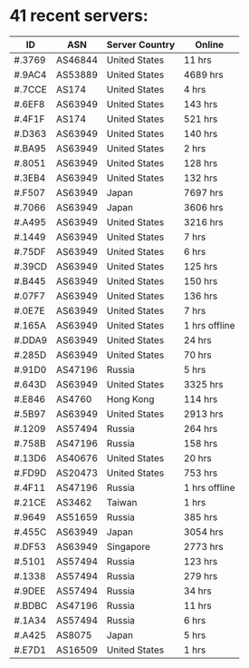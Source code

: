 # 41 recent servers:

| ID | ASN | Server Country | Online |
| ------ | ------ | ------ | ------ |
| #.3769 | AS46844 | United States | 11 hrs |
| #.9AC4 | AS53889 | United States | 4689 hrs |
| #.7CCE | AS174 | United States | 4 hrs |
| #.6EF8 | AS63949 | United States | 143 hrs |
| #.4F1F | AS174 | United States | 521 hrs |
| #.D363 | AS63949 | United States | 140 hrs |
| #.BA95 | AS63949 | United States | 2 hrs |
| #.8051 | AS63949 | United States | 128 hrs |
| #.3EB4 | AS63949 | United States | 132 hrs |
| #.F507 | AS63949 | Japan | 7697 hrs |
| #.7066 | AS63949 | Japan | 3606 hrs |
| #.A495 | AS63949 | United States | 3216 hrs |
| #.1449 | AS63949 | United States | 7 hrs |
| #.75DF | AS63949 | United States | 6 hrs |
| #.39CD | AS63949 | United States | 125 hrs |
| #.B445 | AS63949 | United States | 150 hrs |
| #.07F7 | AS63949 | United States | 136 hrs |
| #.0E7E | AS63949 | United States | 7 hrs |
| #.165A | AS63949 | United States | 1 hrs offline |
| #.DDA9 | AS63949 | United States | 24 hrs |
| #.285D | AS63949 | United States | 70 hrs |
| #.91D0 | AS47196 | Russia | 5 hrs |
| #.643D | AS63949 | United States | 3325 hrs |
| #.E846 | AS4760 | Hong Kong | 114 hrs |
| #.5B97 | AS63949 | United States | 2913 hrs |
| #.1209 | AS57494 | Russia | 264 hrs |
| #.758B | AS47196 | Russia | 158 hrs |
| #.13D6 | AS40676 | United States | 20 hrs |
| #.FD9D | AS20473 | United States | 753 hrs |
| #.4F11 | AS47196 | Russia | 1 hrs offline |
| #.21CE | AS3462 | Taiwan | 1 hrs |
| #.9649 | AS51659 | Russia | 385 hrs |
| #.455C | AS63949 | Japan | 3054 hrs |
| #.DF53 | AS63949 | Singapore | 2773 hrs |
| #.5101 | AS57494 | Russia | 123 hrs |
| #.1338 | AS57494 | Russia | 279 hrs |
| #.9DEE | AS57494 | Russia | 34 hrs |
| #.BDBC | AS47196 | Russia | 11 hrs |
| #.1A34 | AS57494 | Russia | 6 hrs |
| #.A425 | AS8075 | Japan | 5 hrs |
| #.E7D1 | AS16509 | United States | 1 hrs |

